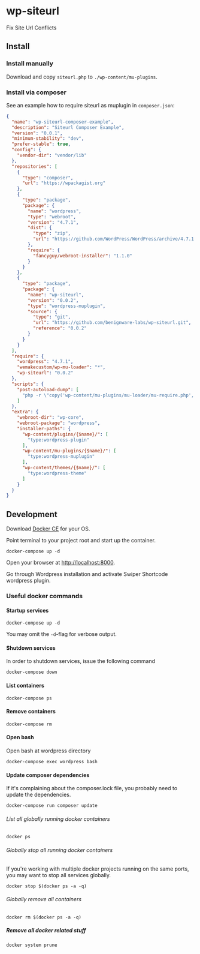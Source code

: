 # wp-siteurl

Fix Site Url Conflicts

## Install

### Install manually

Download and copy `siteurl.php` to `./wp-content/mu-plugins`.

### Install via composer

See an example how to require siteurl as muplugin in `composer.json`:

```json
{
  "name": "wp-siteurl-composer-example",
  "description": "Siteurl Composer Example",
  "version": "0.0.1",
  "minimum-stability": "dev",
  "prefer-stable": true,
  "config": {
    "vendor-dir": "vendor/lib"
  },
  "repositories": [
    {
      "type": "composer",
      "url": "https://wpackagist.org"
    },
    {
      "type": "package",
      "package": {
        "name": "wordpress",
        "type": "webroot",
        "version": "4.7.1",
        "dist": {
          "type": "zip",
          "url": "https://github.com/WordPress/WordPress/archive/4.7.1.zip"
        },
        "require": {
          "fancyguy/webroot-installer": "1.1.0"
        }
      }
    },
    {
      "type": "package",
      "package": {
        "name": "wp-siteurl",
        "version": "0.0.2",
        "type": "wordpress-muplugin",
        "source": {
          "type": "git",
          "url": "https://github.com/benignware-labs/wp-siteurl.git",
          "reference": "0.0.2"
        }
      }
    }
  ],
  "require": {
    "wordpress": "4.7.1",
    "wemakecustom/wp-mu-loader": "*",
    "wp-siteurl": "0.0.2"
  },
  "scripts": {
    "post-autoload-dump": [
      "php -r \"copy('wp-content/mu-plugins/mu-loader/mu-require.php', 'wp-content/mu-plugins/mu-require.php');\""
    ]
  },
  "extra": {
    "webroot-dir": "wp-core",
    "webroot-package": "wordpress",
    "installer-paths": {
      "wp-content/plugins/{$name}/": [
        "type:wordpress-plugin"
      ],
      "wp-content/mu-plugins/{$name}/": [
        "type:wordpress-muplugin"
      ],
      "wp-content/themes/{$name}/": [
        "type:wordpress-theme"
      ]
    }
  }
}
```

## Development

Download [Docker CE](https://www.docker.com/get-docker) for your OS.

Point terminal to your project root and start up the container.

```cli
docker-compose up -d
```

Open your browser at [http://localhost:8000](http://localhost:8000).

Go through Wordpress installation and activate Swiper Shortcode wordpress plugin.

### Useful docker commands

#### Startup services

```cli
docker-compose up -d
```
You may omit the `-d`-flag for verbose output.

#### Shutdown services

In order to shutdown services, issue the following command

```cli
docker-compose down
```

#### List containers

```cli
docker-compose ps
```

#### Remove containers

```cli
docker-compose rm
```

#### Open bash

Open bash at wordpress directory

```cli
docker-compose exec wordpress bash
```

#### Update composer dependencies

If it's complaining about the composer.lock file, you probably need to update the dependencies.

```cli
docker-compose run composer update
```

###### List all globally running docker containers

```cli
docker ps
```

###### Globally stop all running docker containers

If you're working with multiple docker projects running on the same ports, you may want to stop all services globally.

```cli
docker stop $(docker ps -a -q)
```

###### Globally remove all containers

```cli
docker rm $(docker ps -a -q)
```

##### Remove all docker related stuff

```cli
docker system prune
```
